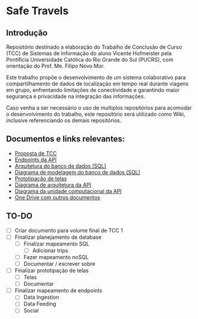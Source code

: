 # Safe Travels

## Introdução

Repositório destinado a elaboração do Trabalho de Conclusão de Curso (TCC) de Sistemas de Informação do aluno Vicente Hofmeister pela Pontifícia Universidade Católica do Rio Grande do Sul (PUCRS), com orientação do Prof. Me. Filipo Novo Mor.

Este trabalho propõe o desenvolvimento de um sistema colaborativo para compartilhamento de dados de localização em tempo real durante viagens em grupo, enfrentando limitações de conectividade e garantindo maior segurança e privacidade na integração das informações.

Caso venha a ser necessário o uso de multiplos repositórios para acomodar o desenvolvimento do trabalho, este repositório será utilizado como Wiki, inclusive referenciando os demais repositórios.

## Documentos e links relevantes:

- [Proposta de TCC](docs/volumes/Proposta_TCC_Vicente_Hofmeister.pdf)
- [Endpoints da API](docs/api/swagger.yml)
- [Arquitetura do banco de dados (SQL)](docs/database/sql_database_model.dbml)
- [Diagrama de modelagem do banco de dados (SQL)](docs/database/sql_diagram_light.png)
- [Prototipação de telas](https://www.figma.com/files/team/1549549302352139474/project/452815529/Team-project?fuid=1141497352854255981)
- [Diagrama de arquitetura da API](docs/architecture/api_architecture_diagram_v1.png)
- [Diagrama da unidade computacional da API](docs/architecture/api_computational_unit_diagram_v1.png)
- [One Drive com outros documentos](https://brpucrs-my.sharepoint.com/:f:/g/personal/v_hofmeister_edu_pucrs_br/Em8yZYhOW4xBpY9jZeVMPYoBS6WAZFX58U5XdOPTQgsgyw?e=eg4fgu)

## TO-DO

- [ ] Criar documento para volume final de TCC 1
- [ ] Finalizar planejamento de database
  - [ ] Finalizar mapeamento SQL
    - [ ] Adicionar trips
  - [ ] Fazer mapeamento noSQL
  - [ ] Documentar / escrever sobre
- [ ] Finalizar prototipação de telas
  - [ ] Telas
  - [ ] Documentar
- [ ] Finalizar mapeamento de endpoints
  - [ ] Data Ingestion
  - [ ] Data Feeding
  - [ ] Social
